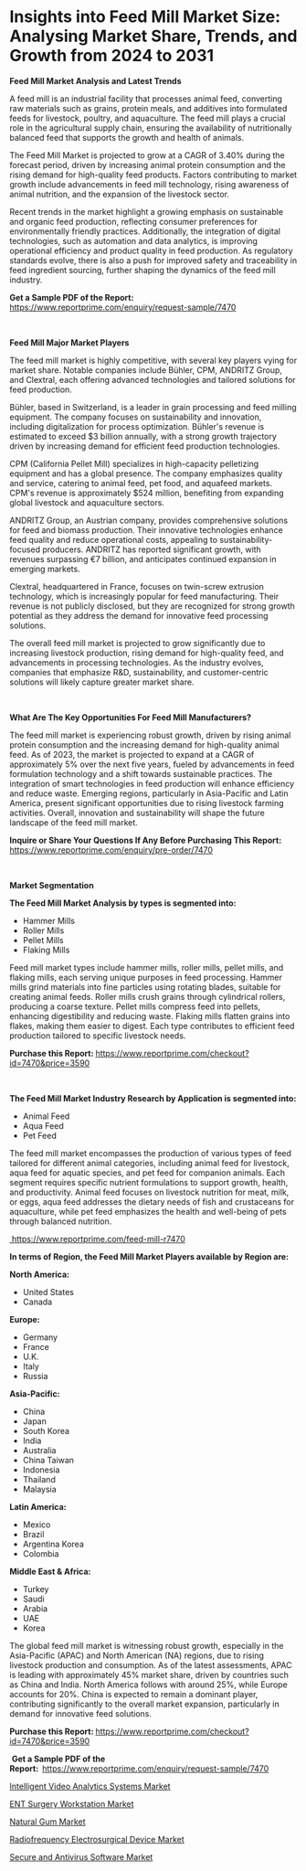 <p><h1>Insights into Feed Mill Market Size: Analysing Market Share, Trends, and Growth from 2024 to 2031</h1></p><p><strong>Feed Mill Market Analysis and Latest Trends</strong></p>
<p><p>A feed mill is an industrial facility that processes animal feed, converting raw materials such as grains, protein meals, and additives into formulated feeds for livestock, poultry, and aquaculture. The feed mill plays a crucial role in the agricultural supply chain, ensuring the availability of nutritionally balanced feed that supports the growth and health of animals.</p><p>The Feed Mill Market is projected to grow at a CAGR of 3.40% during the forecast period, driven by increasing animal protein consumption and the rising demand for high-quality feed products. Factors contributing to market growth include advancements in feed mill technology, rising awareness of animal nutrition, and the expansion of the livestock sector.</p><p>Recent trends in the market highlight a growing emphasis on sustainable and organic feed production, reflecting consumer preferences for environmentally friendly practices. Additionally, the integration of digital technologies, such as automation and data analytics, is improving operational efficiency and product quality in feed production. As regulatory standards evolve, there is also a push for improved safety and traceability in feed ingredient sourcing, further shaping the dynamics of the feed mill industry.</p></p>
<p><strong>Get a Sample PDF of the Report:&nbsp;</strong> <a href="https://www.reportprime.com/enquiry/request-sample/7470">https://www.reportprime.com/enquiry/request-sample/7470</a></p>
<p>&nbsp;</p>
<p><strong>Feed Mill Major Market Players</strong></p>
<p><p>The feed mill market is highly competitive, with several key players vying for market share. Notable companies include Bühler, CPM, ANDRITZ Group, and Clextral, each offering advanced technologies and tailored solutions for feed production.</p><p>Bühler, based in Switzerland, is a leader in grain processing and feed milling equipment. The company focuses on sustainability and innovation, including digitalization for process optimization. Bühler's revenue is estimated to exceed $3 billion annually, with a strong growth trajectory driven by increasing demand for efficient feed production technologies.</p><p>CPM (California Pellet Mill) specializes in high-capacity pelletizing equipment and has a global presence. The company emphasizes quality and service, catering to animal feed, pet food, and aquafeed markets. CPM's revenue is approximately $524 million, benefiting from expanding global livestock and aquaculture sectors.</p><p>ANDRITZ Group, an Austrian company, provides comprehensive solutions for feed and biomass production. Their innovative technologies enhance feed quality and reduce operational costs, appealing to sustainability-focused producers. ANDRITZ has reported significant growth, with revenues surpassing €7 billion, and anticipates continued expansion in emerging markets.</p><p>Clextral, headquartered in France, focuses on twin-screw extrusion technology, which is increasingly popular for feed manufacturing. Their revenue is not publicly disclosed, but they are recognized for strong growth potential as they address the demand for innovative feed processing solutions.</p><p>The overall feed mill market is projected to grow significantly due to increasing livestock production, rising demand for high-quality feed, and advancements in processing technologies. As the industry evolves, companies that emphasize R&D, sustainability, and customer-centric solutions will likely capture greater market share.</p></p>
<p>&nbsp;</p>
<p><strong>What Are The Key Opportunities For Feed Mill Manufacturers?</strong></p>
<p><p>The feed mill market is experiencing robust growth, driven by rising animal protein consumption and the increasing demand for high-quality animal feed. As of 2023, the market is projected to expand at a CAGR of approximately 5% over the next five years, fueled by advancements in feed formulation technology and a shift towards sustainable practices. The integration of smart technologies in feed production will enhance efficiency and reduce waste. Emerging regions, particularly in Asia-Pacific and Latin America, present significant opportunities due to rising livestock farming activities. Overall, innovation and sustainability will shape the future landscape of the feed mill market.</p></p>
<p><strong>Inquire or Share Your Questions If Any Before Purchasing This Report:</strong> <a href="https://www.reportprime.com/enquiry/pre-order/7470">https://www.reportprime.com/enquiry/pre-order/7470</a></p>
<p>&nbsp;</p>
<p><strong>Market Segmentation</strong></p>
<p><strong>The Feed Mill Market Analysis by types is segmented into:</strong></p>
<p><ul><li>Hammer Mills</li><li>Roller Mills</li><li>Pellet Mills</li><li>Flaking Mills</li></ul></p>
<p><p>Feed mill market types include hammer mills, roller mills, pellet mills, and flaking mills, each serving unique purposes in feed processing. Hammer mills grind materials into fine particles using rotating blades, suitable for creating animal feeds. Roller mills crush grains through cylindrical rollers, producing a coarse texture. Pellet mills compress feed into pellets, enhancing digestibility and reducing waste. Flaking mills flatten grains into flakes, making them easier to digest. Each type contributes to efficient feed production tailored to specific livestock needs.</p></p>
<p><strong>Purchase this Report:&nbsp;</strong><a href="https://www.reportprime.com/checkout?id=7470&price=3590">https://www.reportprime.com/checkout?id=7470&price=3590</a></p>
<p>&nbsp;</p>
<p><strong>The Feed Mill Market Industry Research by Application is segmented into:</strong></p>
<p><ul><li>Animal Feed</li><li>Aqua Feed</li><li>Pet Feed</li></ul></p>
<p><p>The feed mill market encompasses the production of various types of feed tailored for different animal categories, including animal feed for livestock, aqua feed for aquatic species, and pet feed for companion animals. Each segment requires specific nutrient formulations to support growth, health, and productivity. Animal feed focuses on livestock nutrition for meat, milk, or eggs, aqua feed addresses the dietary needs of fish and crustaceans for aquaculture, while pet feed emphasizes the health and well-being of pets through balanced nutrition.</p></p>
<p><a href="https://www.reportprime.com/feed-mill-r7470">&nbsp;https://www.reportprime.com/feed-mill-r7470</a></p>
<p><strong>In terms of Region, the Feed Mill Market Players available by Region are:</strong></p>
<p>
    <p> <strong> North America: </strong>
        <ul>
            <li>United States</li>
            <li>Canada</li>
        </ul>
        </p> 
    <p> <strong> Europe: </strong>
        <ul>
            <li>Germany</li>
            <li>France</li>
            <li>U.K.</li>
            <li>Italy</li>
            <li>Russia</li>
        </ul>
        </p> 
    <p> <strong> Asia-Pacific: </strong>
        <ul>
            <li>China</li>
            <li>Japan</li>
            <li>South Korea</li>
            <li>India</li>
            <li>Australia</li>
            <li>China Taiwan</li>
            <li>Indonesia</li>
            <li>Thailand</li>
            <li>Malaysia</li>
        </ul>
        </p> 
    <p> <strong> Latin America: </strong>
        <ul>
            <li>Mexico</li>
            <li>Brazil</li>
            <li>Argentina Korea</li>
            <li>Colombia</li>
        </ul>
        </p> 
    <p> <strong> Middle East & Africa: </strong>
        <ul>
            <li>Turkey</li>
            <li>Saudi</li>
            <li>Arabia</li>
            <li>UAE</li>
            <li>Korea</li>
        </ul>
    </p>
    </p>
<p><p>The global feed mill market is witnessing robust growth, especially in the Asia-Pacific (APAC) and North American (NA) regions, due to rising livestock production and consumption. As of the latest assessments, APAC is leading with approximately 45% market share, driven by countries such as China and India. North America follows with around 25%, while Europe accounts for 20%. China is expected to remain a dominant player, contributing significantly to the overall market expansion, particularly in demand for innovative feed solutions.</p></p>
<p><strong>Purchase this Report: </strong><a href="https://www.reportprime.com/checkout?id=7470&price=3590">https://www.reportprime.com/checkout?id=7470&price=3590</a></p>
<p>&nbsp;<strong>Get a Sample PDF of the Report:&nbsp;&nbsp;</strong><a href="https://www.reportprime.com/enquiry/request-sample/7470">https://www.reportprime.com/enquiry/request-sample/7470</a></p>
<p><strong></strong></p>
<p><p><a href="https://medium.com/@esmeraldaezzy1561/strategic-roadmap-global-intelligent-video-analytics-systems-market-insights-and-opportunities-88bbe30f3bea">Intelligent Video Analytics Systems Market</a></p><p><a href="https://issuu.com/reportprime-2/docs/ent-surgery-workstation-market-size_b246b779eaeefd">ENT Surgery Workstation Market</a></p><p><a href="https://www.linkedin.com/pulse/natural-gum-market-essentials-key-players-demand-drivers-roi-potential-ekwie?trackingId=UNT7WUgjSwmW4B9mbEDEaA%3D%3D">Natural Gum Market</a></p><p><a href="https://issuu.com/reportprime-2/docs/radiofrequency-electrosurgical-devi_fe99cf7928ba3f">Radiofrequency Electrosurgical Device Market</a></p><p><a href="https://medium.com/@esmeraldaezzy1561/global-secure-and-antivirus-software-industry-types-applications-market-players-regional-growth-ed7ca31520f1">Secure and Antivirus Software Market</a></p></p>